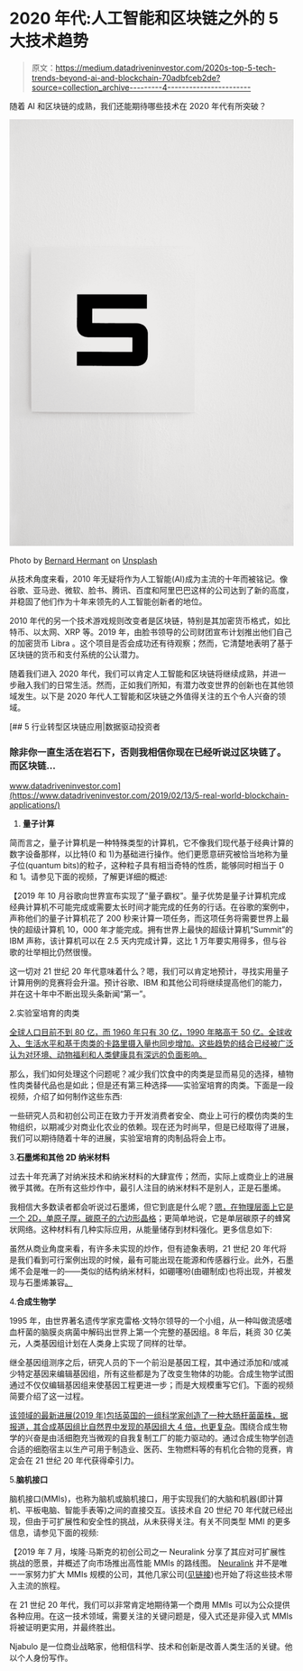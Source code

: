 # 2020 年代:人工智能和区块链之外的 5 大技术趋势

> 原文：<https://medium.datadriveninvestor.com/2020s-top-5-tech-trends-beyond-ai-and-blockchain-70adbfceb2de?source=collection_archive---------4----------------------->

随着 AI 和区块链的成熟，我们还能期待哪些技术在 2020 年代有所突破？

![](img/6ecccb3e612f7d302039c40bc7a2afe0.png)

Photo by [Bernard Hermant](https://unsplash.com/@bernardhermant?utm_source=medium&utm_medium=referral) on [Unsplash](https://unsplash.com?utm_source=medium&utm_medium=referral)

从技术角度来看，2010 年无疑将作为人工智能(AI)成为主流的十年而被铭记。像谷歌、亚马逊、微软、脸书、腾讯、百度和阿里巴巴这样的公司达到了新的高度，并稳固了他们作为十年来领先的人工智能创新者的地位。

2010 年代的另一个技术游戏规则改变者是区块链，特别是其加密货币格式，如比特币、以太网、XRP 等。2019 年，由脸书领导的公司财团宣布计划推出他们自己的加密货币 Libra 。这个项目是否会成功还有待观察；然而，它清楚地表明了基于区块链的货币和支付系统的公认潜力。

随着我们进入 2020 年代，我们可以肯定人工智能和区块链将继续成熟，并进一步融入我们的日常生活。然而，正如我们所知，有潜力改变世界的创新也在其他领域发生。以下是 2020 年代人工智能和区块链之外值得关注的五个令人兴奋的领域。

[](https://www.datadriveninvestor.com/2019/02/13/5-real-world-blockchain-applications/) [## 5 行业转型区块链应用|数据驱动投资者

### 除非你一直生活在岩石下，否则我相信你现在已经听说过区块链了。而区块链…

www.datadriveninvestor.com](https://www.datadriveninvestor.com/2019/02/13/5-real-world-blockchain-applications/) 

1.  **量子计算**

简而言之，量子计算机是一种特殊类型的计算机，它不像我们现代基于经典计算的数字设备那样，以比特(0 和 1)为基础进行操作。他们更愿意研究被恰当地称为量子位(quantum bits)的粒子，这种粒子具有相当奇特的性质，能够同时相当于 0 和 1。请参见下面的视频，了解更详细的概述:

【2019 年 10 月谷歌向世界宣布实现了“量子霸权”。量子优势是量子计算机完成经典计算机不可能完成或需要太长时间才能完成的任务的行话。在谷歌的案例中，声称他们的量子计算机花了 200 秒来计算一项任务，而这项任务将需要世界上最快的超级计算机 10，000 年才能完成。拥有世界上最快的超级计算机“Summit”的 IBM 声称，该计算机可以在 2.5 天内完成计算，这比 1 万年要实用得多，但与谷歌的壮举相比仍然很慢。

这一切对 21 世纪 20 年代意味着什么？嗯，我们可以肯定地预计，寻找实用量子计算用例的竞赛将会升温。预计谷歌、IBM 和其他公司将继续提高他们的能力，并在这十年中不断出现头条新闻“第一”。

2.实验室培育的肉类

[全球人口目前不到 80 亿，而 1960 年只有 30 亿，1990 年略高于 50 亿。](https://data.worldbank.org/indicator/SP.POP.TOTL)[全球收入、生活水平和基于肉类的卡路里摄入量也同步增加。这些趋势的结合已经被广泛认为对环境、动物福利和人类健康具有深远的负面影响。](https://ourworldindata.org/meat-production)

那么，我们如何处理这个问题呢？减少我们饮食中的肉类是显而易见的选择，植物性肉类替代品也是如此；但是还有第三种选择——实验室培育的肉类。下面是一段视频，介绍了如何制作这些东西:

一些研究人员和初创公司正在致力于开发消费者安全、商业上可行的模仿肉类的生物组织，以期减少对商业化农业的依赖。现在还为时尚早，但是已经取得了进展，我们可以期待随着十年的进展，实验室培育的肉制品将会上市。

3.**石墨烯和其他 2D 纳米材料**

过去十年充满了对纳米技术和纳米材料的大肆宣传；然而，实际上或商业上的进展微乎其微。在所有这些炒作中，最引人注目的纳米材料不是别人，正是石墨烯。

我相信大多数读者都会听说过石墨烯，但它到底是什么呢？[嗯，在物理层面上它是一个 2D，单原子厚，碳原子的六边形晶格](https://www.graphene-info.com/graphene-introduction)；更简单地说，它是单层碳原子的蜂窝状网络。这种材料有几种实际应用，从能量储存到材料强化。更多信息如下:

虽然从商业角度来看，有许多未实现的炒作，但有迹象表明，21 世纪 20 年代将是我们看到可行案例出现的时候，最有可能出现在能源和传感器行业。此外，石墨烯不会是唯一的——类似的结构纳米材料，如硼噻吩(由硼制成)也将出现，并被发现与石墨烯兼容[。](https://phys.org/news/2019-10-borophene-graphene-d-heterostructures.html)

4.**合成生物学**

1995 年，由世界著名遗传学家克雷格·文特尔领导的一个小组，从一种叫做流感嗜血杆菌的脑膜炎病菌中解码出世界上第一个完整的基因组。8 年后，耗资 30 亿美元，人类基因组计划在人类身上实现了同样的壮举。

继全基因组测序之后，研究人员的下一个前沿是基因工程，其中通过添加和/或减少特定基因来编辑基因组，所有这些都是为了改变生物体的功能。合成生物学试图通过不仅仅编辑基因组来使基因工程更进一步；而是大规模重写它们。下面的视频简要介绍了这一过程。

[该领域的最新进展(2019 年)包括英国的一组科学家创造了一种大肠杆菌菌株，据报道，其合成基因组比自然界中发现的基因组大 4 倍，也更复杂](https://www.nytimes.com/2019/05/15/science/synthetic-genome-bacteria.html)。围绕合成生物学的兴奋是由活细胞充当微观的自我复制工厂的能力驱动的。通过合成生物学创造合适的细胞宿主以生产可用于制造业、医药、生物燃料等的有机化合物的竞赛，肯定会在 21 世纪 20 年代获得牵引力。

5.**脑机接口**

脑机接口(MMIs)，也称为脑机或脑机接口，用于实现我们的大脑和机器(即计算机、平板电脑、智能手表等)之间的直接交互。该技术自 20 世纪 70 年代就已经出现，但由于可扩展性和安全性的挑战，从未获得关注。有关不同类型 MMI 的更多信息，请参见下面的视频:

【2019 年 7 月，埃隆·马斯克的初创公司之一 Neuralink 分享了其应对可扩展性挑战的愿景，并概述了向市场推出高性能 MMIs 的路线图。 [Neuralink](https://medium.com/@Skhosi1/neuralink-and-the-age-of-bio-digital-pathogens-314a6f39b68e) 并不是唯一一家努力扩大 MMIs 规模的公司，其他几家公司([见链接](https://analyticsindiamag.com/top-8-neuralink-competitors-everyone-should-track/))也开始了将这些技术带入主流的旅程。

在 21 世纪 20 年代，我们可以非常肯定地期待第一个商用 MMIs 可以为公众提供各种应用。在这一技术领域，需要关注的关键问题是，侵入式还是非侵入式 MMIs 将被证明更实用，并最终胜出。

Njabulo 是一位商业战略家，他相信科学、技术和创新是改善人类生活的关键。他以个人身份写作。